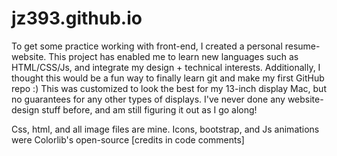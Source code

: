 # jz393.github.io

To get some practice working with front-end, I created a personal resume-website. This project has enabled me to learn new languages such as HTML/CSS/Js, and integrate my design + technical interests. Additionally, I thought this would be a fun way to finally learn git and make my first GitHub repo :) This was customized to look the best for my 13-inch display Mac, but no guarantees for any other types of displays. I've never done any website-design stuff before, and am still figuring it out as I go along!

Css, html, and all image files are mine. Icons, bootstrap, and Js animations were Colorlib's open-source [credits in code comments]
